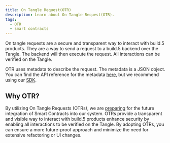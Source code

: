 ```yaml
---
title: On Tangle Request(OTR)
description: Learn about On Tangle Request(OTR).
tags:
  - OTR
  - smart contracts
---
```


On tangle requests are a secure and transparent way to interact with build.5 products. They are a way to send a request to a build.5 backend over the Tangle. The backend will then execute the request. All interactions can be verified on the Tangle.

OTR uses metadata to describe the request. The metadata is a JSON object. You can find the API reference for the metadata [here](search-otr), but we recommend using our [SDK](https://developer.build5.com/docs/getting_started#sdk).

## Why OTR?

By utilizing On Tangle Requests (OTRs), we are [preparing](architecture) for the future integration of Smart Contracts into our system. OTRs provide a transparent and visible way to interact with build.5 products enhance security by enabling all interactions to be verified on the Tangle. By adopting OTRs, you can ensure a more future-proof approach and minimize the need for extensive refactoring or UI changes.
